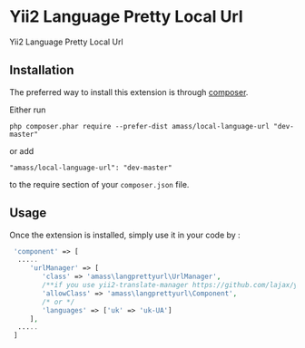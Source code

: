 Yii2 Language Pretty Local Url
==============================
Yii2 Language Pretty Local Url

Installation
------------

The preferred way to install this extension is through [composer](http://getcomposer.org/download/).

Either run

```
php composer.phar require --prefer-dist amass/local-language-url "dev-master"
```

or add

```
"amass/local-language-url": "dev-master"
```

to the require section of your `composer.json` file.


Usage
-----

Once the extension is installed, simply use it in your code by  :
```php
 'component' => [
  .....
     'urlManager' => [
        'class' => 'amass\langprettyurl\UrlManager',
		/**if you use yii2-translate-manager https://github.com/lajax/yii2-translate-manager*/
        'allowClass' => 'amass\langprettyurl\Component',
		/* or */
		'languages' => ['uk' => 'uk-UA']
     ],
  .....
 ]
